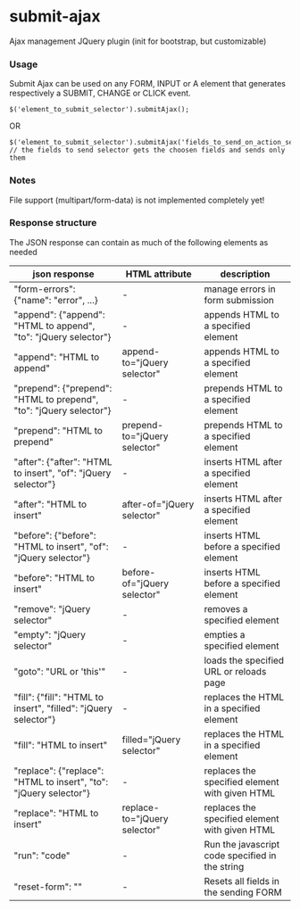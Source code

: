 submit-ajax
===========

Ajax management JQuery plugin (init for bootstrap, but customizable)

<h3>Usage</h3>

Submit Ajax can be used on any FORM, INPUT or A element that generates respectively a SUBMIT, CHANGE or CLICK event.

<pre><code>$('element_to_submit_selector').submitAjax();</code></pre>

OR

<pre><code>$('element_to_submit_selector').submitAjax('fields_to_send_on_action_selector');
// the fields to send selector gets the choosen fields and sends only them</code></pre>


<h3>Notes</h3>

File support (multipart/form-data) is not implemented completely yet!


<h3>Response structure</h3>

The JSON response can contain as much of the following elements as needed

|json response|HTML attribute|description|
|-------------|--------------------------|-----------|
|"form-errors": {"name": "error", ...}|-|manage errors in form submission|
|"append": {"append": "HTML to append", "to": "jQuery selector"}|-|appends HTML to a specified element|
|"append": "HTML to append"|append-to="jQuery selector"|appends HTML to a specified element|
|"prepend": {"prepend": "HTML to prepend", "to": "jQuery selector"}|-|prepends HTML to a specified element|
|"prepend": "HTML to prepend"|prepend-to="jQuery selector"|prepends HTML to a specified element|
|"after": {"after": "HTML to insert", "of": "jQuery selector"}|-|inserts HTML after a specified element|
|"after": "HTML to insert"|after-of="jQuery selector"|inserts HTML after a specified element|
|"before": {"before": "HTML to insert", "of": "jQuery selector"}|-|inserts HTML before a specified element|
|"before": "HTML to insert"|before-of="jQuery selector"|inserts HTML before a specified element|
|"remove": "jQuery selector"|-|removes a specified element|
|"empty": "jQuery selector"|-|empties a specified element|
|"goto": "URL or 'this'"|-|loads the specified URL or reloads page|
|"fill": {"fill": "HTML to insert", "filled": "jQuery selector"}|-|replaces the HTML in a specified element|
|"fill": "HTML to insert"|filled="jQuery selector"|replaces the HTML in a specified element|
|"replace": {"replace": "HTML to insert", "to": "jQuery selector"}|-|replaces the specified element with given HTML|
|"replace": "HTML to insert"|replace-to="jQuery selector"|replaces the specified element with given HTML|
|"run": "code"|-|Run the javascript code specified in the string|
|"reset-form": ""|-|Resets all fields in the sending FORM|
